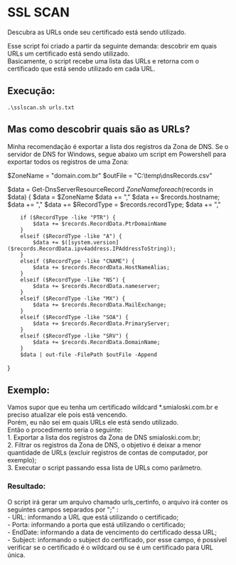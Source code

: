 # SSL SCAN
  Descubra as URLs onde seu certificado está sendo utilizado.

  Esse script foi criado a partir da seguinte demanda: descobrir em quais URLs um certificado está sendo utilizado.  
  Basicamente, o script recebe uma lista das URLs e retorna com o certificado que está sendo utilizado em cada URL.

## Execução:
    .\sslscan.sh urls.txt

## Mas como descobrir quais são as URLs?
  Minha recomendação é exportar a lista dos registros da Zona de DNS.
  Se o servidor de DNS for Windows, segue abaixo um script em Powershell para exportar todos os registros de uma Zona:

$ZoneName = "domain.com.br"
$outFile = "C:\temp\dnsRecords.csv"

$data = Get-DnsServerResourceRecord $ZoneName
foreach ($records in $data) {
	$data = $ZoneName
        $data += ","
        $data += $records.hostname;
        $data += ","
        $data += $RecordType = $records.recordType;
        $data += ","
        
        if ($RecordType -like "PTR") {
            $data += $records.RecordData.PtrDomainName
        }
        elseif ($RecordType -like "A") {
            $data += $([system.version]($records.RecordData.ipv4address.IPAddressToString));
        }
        elseif ($RecordType -like "CNAME") {
            $data += $records.RecordData.HostNameAlias;
        }
        elseif ($RecordType -like "NS") {
            $data += $records.RecordData.nameserver;
        }
        elseif ($RecordType -like "MX") {
            $data += $records.RecordData.MailExchange;
        }
        elseif ($RecordType -like "SOA") {
            $data += $records.RecordData.PrimaryServer;
        }
        elseif ($RecordType -like "SRV") {
            $data += $records.RecordData.DomainName;
        }
        $data | out-file -FilePath $outFile -Append
}

## Exemplo:
  Vamos supor que eu tenha um certificado wildcard *.smialoski.com.br e preciso atualizar ele pois está vencendo.  
  Porém, eu não sei em quais URLs ele está sendo utilizado.  
  Então o procedimento seria o seguinte:  
      1. Exportar a lista dos registros da Zona de DNS smialoski.com.br;  
      2. Filtrar os registros da Zona de DNS, o objetivo é deixar a menor quantidade de URLs (excluir registros de contas de computador, por exemplo);  
      3. Executar o script passando essa lista de URLs como parâmetro.  

  ### Resultado:
  O script irá gerar um arquivo chamado urls_certinfo, o arquivo irá conter os seguintes campos separados por ";" :  
      - URL: informando a URL que está utilizando o certificado;  
      - Porta: informando a porta que está utilizando o certificado;  
      - EndDate: informando a data de vencimento do certificado dessa URL;  
      - Subject: informando o subject do certificado, por esse campo, é possível verificar se o certificado é o wildcard ou se é um certificado para URL única.  



